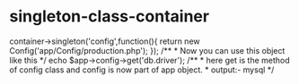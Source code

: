# singleton-class-container
<?php
use Daulat\System\App;
/**
 * use app class
 */
/**
 * use any class that you have 
 */
use Daulat\System\Config\Config;

require 'app/init.php';
/**
 * Create app object using app class
 * @type object
 */
$app=new App();
/**
 * Now you can make any class as part of app object like this
 * here we are creating only one instance of Config class using singleton
 * that singleton method takes to param app property name second callback
 * that callback return object.
 */
$app->container->singleton('config',function(){
return new Config('app/Config/production.php');
});
/**
 * Now you can use this object like this
 */
echo $app->config->get('db.driver');
/**
 * here get is the method of config class and config is now part of app object.
 * output:- mysql
 */
 
